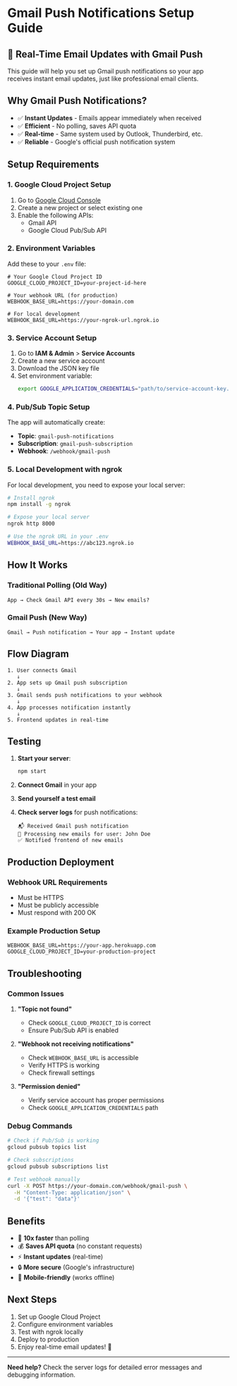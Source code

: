 # Gmail Push Notifications Setup Guide

## 🚀 **Real-Time Email Updates with Gmail Push**

This guide will help you set up Gmail push notifications so your app receives instant email updates, just like professional email clients.

## **Why Gmail Push Notifications?**

- ✅ **Instant Updates** - Emails appear immediately when received
- ✅ **Efficient** - No polling, saves API quota
- ✅ **Real-time** - Same system used by Outlook, Thunderbird, etc.
- ✅ **Reliable** - Google's official push notification system

## **Setup Requirements**

### 1. **Google Cloud Project Setup**

1. Go to [Google Cloud Console](https://console.cloud.google.com/)
2. Create a new project or select existing one
3. Enable the following APIs:
   - Gmail API
   - Google Cloud Pub/Sub API

### 2. **Environment Variables**

Add these to your `.env` file:

```env
# Your Google Cloud Project ID
GOOGLE_CLOUD_PROJECT_ID=your-project-id-here

# Your webhook URL (for production)
WEBHOOK_BASE_URL=https://your-domain.com

# For local development
WEBHOOK_BASE_URL=https://your-ngrok-url.ngrok.io
```

### 3. **Service Account Setup**

1. Go to **IAM & Admin** > **Service Accounts**
2. Create a new service account
3. Download the JSON key file
4. Set environment variable:
   ```bash
   export GOOGLE_APPLICATION_CREDENTIALS="path/to/service-account-key.json"
   ```

### 4. **Pub/Sub Topic Setup**

The app will automatically create:
- **Topic**: `gmail-push-notifications`
- **Subscription**: `gmail-push-subscription`
- **Webhook**: `/webhook/gmail-push`

### 5. **Local Development with ngrok**

For local development, you need to expose your local server:

```bash
# Install ngrok
npm install -g ngrok

# Expose your local server
ngrok http 8000

# Use the ngrok URL in your .env
WEBHOOK_BASE_URL=https://abc123.ngrok.io
```

## **How It Works**

### **Traditional Polling (Old Way)**
```
App → Check Gmail API every 30s → New emails?
```

### **Gmail Push (New Way)**
```
Gmail → Push notification → Your app → Instant update
```

## **Flow Diagram**

```
1. User connects Gmail
   ↓
2. App sets up Gmail push subscription
   ↓
3. Gmail sends push notifications to your webhook
   ↓
4. App processes notification instantly
   ↓
5. Frontend updates in real-time
```

## **Testing**

1. **Start your server**:
   ```bash
   npm start
   ```

2. **Connect Gmail** in your app

3. **Send yourself a test email**

4. **Check server logs** for push notifications:
   ```
   📬 Received Gmail push notification
   📧 Processing new emails for user: John Doe
   ✅ Notified frontend of new emails
   ```

## **Production Deployment**

### **Webhook URL Requirements**
- Must be HTTPS
- Must be publicly accessible
- Must respond with 200 OK

### **Example Production Setup**
```env
WEBHOOK_BASE_URL=https://your-app.herokuapp.com
GOOGLE_CLOUD_PROJECT_ID=your-production-project
```

## **Troubleshooting**

### **Common Issues**

1. **"Topic not found"**
   - Check `GOOGLE_CLOUD_PROJECT_ID` is correct
   - Ensure Pub/Sub API is enabled

2. **"Webhook not receiving notifications"**
   - Check `WEBHOOK_BASE_URL` is accessible
   - Verify HTTPS is working
   - Check firewall settings

3. **"Permission denied"**
   - Verify service account has proper permissions
   - Check `GOOGLE_APPLICATION_CREDENTIALS` path

### **Debug Commands**

```bash
# Check if Pub/Sub is working
gcloud pubsub topics list

# Check subscriptions
gcloud pubsub subscriptions list

# Test webhook manually
curl -X POST https://your-domain.com/webhook/gmail-push \
  -H "Content-Type: application/json" \
  -d '{"test": "data"}'
```

## **Benefits**

- 🚀 **10x faster** than polling
- 💰 **Saves API quota** (no constant requests)
- ⚡ **Instant updates** (real-time)
- 🔒 **More secure** (Google's infrastructure)
- 📱 **Mobile-friendly** (works offline)

## **Next Steps**

1. Set up Google Cloud Project
2. Configure environment variables
3. Test with ngrok locally
4. Deploy to production
5. Enjoy real-time email updates! 🎉

---

**Need help?** Check the server logs for detailed error messages and debugging information.

